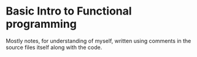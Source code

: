 # Basic Intro to Functional programming
Mostly notes, for understanding of myself, written using comments in the source files itself along with the code.
